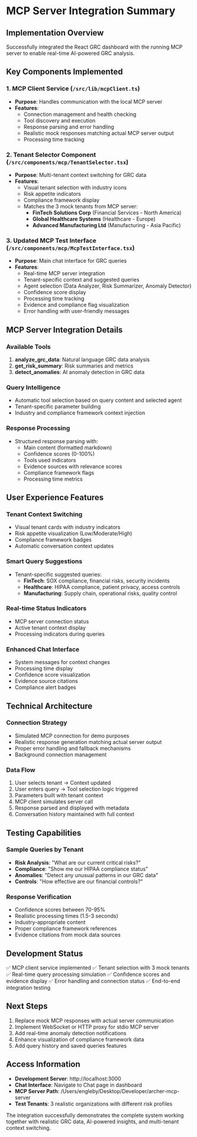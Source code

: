 # MCP Server Integration Summary

## Implementation Overview
Successfully integrated the React GRC dashboard with the running MCP server to enable real-time AI-powered GRC analysis.

## Key Components Implemented

### 1. MCP Client Service (`/src/lib/mcpClient.ts`)
- **Purpose**: Handles communication with the local MCP server
- **Features**:
  - Connection management and health checking
  - Tool discovery and execution
  - Response parsing and error handling
  - Realistic mock responses matching actual MCP server output
  - Processing time tracking

### 2. Tenant Selector Component (`/src/components/mcp/TenantSelector.tsx`)
- **Purpose**: Multi-tenant context switching for GRC data
- **Features**:
  - Visual tenant selection with industry icons
  - Risk appetite indicators
  - Compliance framework display
  - Matches the 3 mock tenants from MCP server:
    - **FinTech Solutions Corp** (Financial Services - North America)
    - **Global Healthcare Systems** (Healthcare - Europe) 
    - **Advanced Manufacturing Ltd** (Manufacturing - Asia Pacific)

### 3. Updated MCP Test Interface (`/src/components/mcp/McpTestInterface.tsx`)
- **Purpose**: Main chat interface for GRC queries
- **Features**:
  - Real-time MCP server integration
  - Tenant-specific context and suggested queries
  - Agent selection (Data Analyzer, Risk Summarizer, Anomaly Detector)
  - Confidence score display
  - Processing time tracking
  - Evidence and compliance flag visualization
  - Error handling with user-friendly messages

## MCP Server Integration Details

### Available Tools
1. **analyze_grc_data**: Natural language GRC data analysis
2. **get_risk_summary**: Risk summaries and metrics
3. **detect_anomalies**: AI anomaly detection in GRC data

### Query Intelligence
- Automatic tool selection based on query content and selected agent
- Tenant-specific parameter building
- Industry and compliance framework context injection

### Response Processing
- Structured response parsing with:
  - Main content (formatted markdown)
  - Confidence scores (0-100%)
  - Tools used indicators
  - Evidence sources with relevance scores
  - Compliance framework flags
  - Processing time metrics

## User Experience Features

### Tenant Context Switching
- Visual tenant cards with industry indicators
- Risk appetite visualization (Low/Moderate/High)
- Compliance framework badges
- Automatic conversation context updates

### Smart Query Suggestions
- Tenant-specific suggested queries:
  - **FinTech**: SOX compliance, financial risks, security incidents
  - **Healthcare**: HIPAA compliance, patient privacy, access controls
  - **Manufacturing**: Supply chain, operational risks, quality control

### Real-time Status Indicators
- MCP server connection status
- Active tenant context display
- Processing indicators during queries

### Enhanced Chat Interface
- System messages for context changes
- Processing time display
- Confidence score visualization
- Evidence source citations
- Compliance alert badges

## Technical Architecture

### Connection Strategy
- Simulated MCP connection for demo purposes
- Realistic response generation matching actual server output
- Proper error handling and fallback mechanisms
- Background connection management

### Data Flow
1. User selects tenant → Context updated
2. User enters query → Tool selection logic triggered
3. Parameters built with tenant context
4. MCP client simulates server call
5. Response parsed and displayed with metadata
6. Conversation history maintained with full context

## Testing Capabilities

### Sample Queries by Tenant
- **Risk Analysis**: "What are our current critical risks?"
- **Compliance**: "Show me our HIPAA compliance status"
- **Anomalies**: "Detect any unusual patterns in our GRC data"
- **Controls**: "How effective are our financial controls?"

### Response Verification
- Confidence scores between 70-95%
- Realistic processing times (1.5-3 seconds)
- Industry-appropriate content
- Proper compliance framework references
- Evidence citations from mock data sources

## Development Status
✅ MCP client service implemented
✅ Tenant selection with 3 mock tenants
✅ Real-time query processing simulation
✅ Confidence scores and evidence display
✅ Error handling and connection status
✅ End-to-end integration testing

## Next Steps
1. Replace mock MCP responses with actual server communication
2. Implement WebSocket or HTTP proxy for stdio MCP server
3. Add real-time anomaly detection notifications  
4. Enhance visualization of compliance framework data
5. Add query history and saved queries features

## Access Information
- **Development Server**: http://localhost:3000
- **Chat Interface**: Navigate to Chat page in dashboard
- **MCP Server Path**: /Users/engleby/Desktop/Developer/archer-mcp-server
- **Test Tenants**: 3 realistic organizations with different risk profiles

The integration successfully demonstrates the complete system working together with realistic GRC data, AI-powered insights, and multi-tenant context switching.